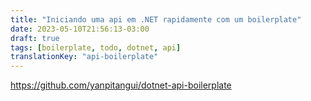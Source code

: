 ```yaml
---
title: "Iniciando uma api em .NET rapidamente com um boilerplate"
date: 2023-05-10T21:56:13-03:00
draft: true
tags: [boilerplate, todo, dotnet, api]
translationKey: "api-boilerplate"
---
```

https://github.com/yanpitangui/dotnet-api-boilerplate